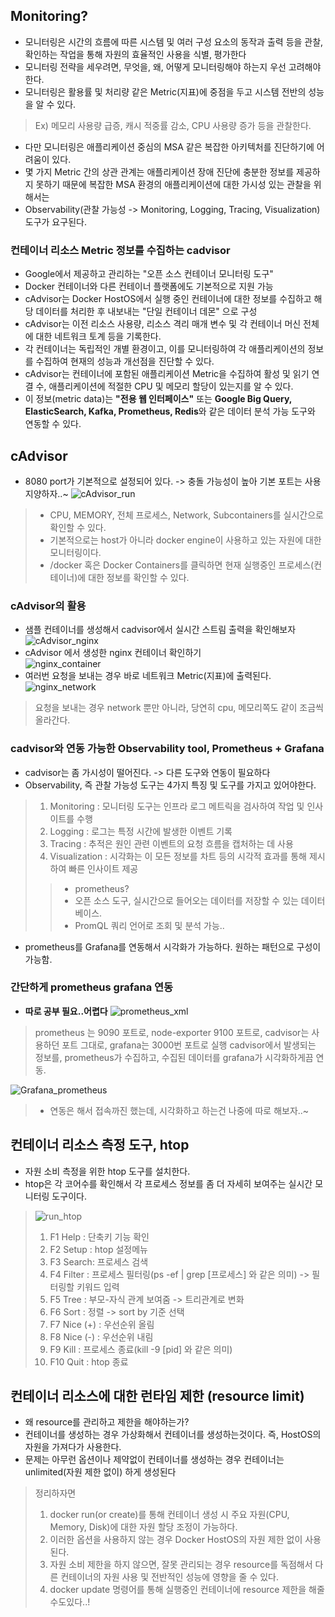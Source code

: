 ## Monitoring?
- 모니터링은 시간의 흐름에 따른 시스템 및 여러 구성 요소의 동작과 출력 등을 관찰, 확인하는 작업을 통해 자원의 효율적인 사용을 식별, 평가한다
- 모니터링 전략을 세우려면, 무엇을, 왜, 어떻게 모니터링해야 하는지 우선 고려해야 한다.
- 모니터링은 활용률 및 처리량 같은 Metric(지표)에 중점을 두고 시스템 전반의 성능을 알 수 있다.
> Ex) 메모리 사용량 급증, 캐시 적중률 감소, CPU 사용량 증가 등을 관찰한다.
- 다만 모니터링은 애플리케이션 중심의 MSA 같은 복잡한 아키텍처를 진단하기에 어려움이 있다.
- 몇 가지 Metric 간의 상관 관계는 애플리케이션 장애 진단에 충분한 정보를 제공하지 못하기 때문에 복잡한 MSA 환경의 애플리케이션에 대한 가시성 있는 관찰을 위해서는
- Observability(관찰 가능성 -> Monitoring, Logging, Tracing, Visualization) 도구가 요구된다.

### 컨테이너 리소스 Metric 정보를 수집하는 cadvisor
- Google에서 제공하고 관리하는 "오픈 소스 컨테이너 모니터링 도구"
- Docker 컨테이너와 다른 컨테이너 플랫폼에도 기본적으로 지원 가능
- cAdvisor는 Docker HostOS에서 실행 중인 컨테이너에 대한 정보를 수집하고 해당 데이터를 처리한 후 내보내는 "단일 컨테이너 데몬" 으로 구성
- cAdvisor는 이전 리소스 사용량, 리소스 격리 매개 변수 및 각 컨테이너 머신 전체에 대한 네트워크 토계 등을 기록한다.
- 각 컨테이너는 독립적인 개별 환경이고, 이를 모니터링하여 각 애플리케이션의 정보를 수집하여 현재의 성능과 개선점을 진단할 수 있다.
- cAdvisor는 컨테이너에 포함된 애플리케이션 Metric을 수집하여 활성 및 읽기 연결 수, 애플리케이션에 적절한 CPU 및 메모리 할당이 있는지를 알 수 있다.
- 이 정보(metric data)는 **"전용 웹 인터페이스"** 또는 **Google Big Query, ElasticSearch, Kafka, Prometheus, Redis**와 같은 데이터 분석 가능 도구와 연동할 수 있다.

## cAdvisor
- 8080 port가 기본적으로 설정되어 있다. -> 충돌 가능성이 높아 기본 포트는 사용 지양하자..~
![cAdvisor_run](../docker_management_resource_monitoring/img/cAdvisor_run.png)  
> - CPU, MEMORY, 전체 프로세스, Network, Subcontainers를 실시간으로 확인할 수 있다.  
> - 기본적으로는 host가 아니라 docker engine이 사용하고 있는 자원에 대한 모니터링이다.  
> - /docker 혹은 Docker Containers를 클릭하면 현재 실행중인 프로세스(컨테이너)에 대한 정보를 확인할 수 있다.

### cAdvisor의 활용
- 샘플 컨테이너를 생성해서 cadvisor에서 실시간 스트림 출력을 확인해보자  
![cAdvisor_nginx](../docker_management_resource_monitoring/img/cAdvisor_nginx.png)  
- cAdvisor 에서 생성한 nginx 컨테이너 확인하기  
![nginx_container](../docker_management_resource_monitoring/img/nginx_container.png)
- 여러번 요청을 보내는 경우 바로 네트워크 Metric(지표)에 출력된다. 
![nginx_network](../docker_management_resource_monitoring/img/nginx_network.png)  
> 요청을 보내는 경우 network 뿐만 아니라, 당연히 cpu, 메모리쪽도 같이 조금씩 올라간다.

### cadvisor와 연동 가능한 Observability tool, Prometheus + Grafana
- cadvisor는 좀 가시성이 떨어진다. -> 다른 도구와 연동이 필요하다
- Observability, 즉 관찰 가능성 도구는 4가지 특징 및 도구를 가지고 있어야한다.
> 1. Monitoring : 모니터링 도구는 인프라 로그 메트릭을 검사하여 작업 및 인사이트를 수행
> 2. Logging : 로그는 특정 시간에 발생한 이벤트 기록
> 3. Tracing : 추적은 원인 관련 이벤트의 요청 흐름을 캡처하는 데 사용
> 4. Visualization : 시각화는 이 모든 정보를 차트 등의 시각적 효과를 통해 제시하여 빠른 인사이트 제공  
> > - prometheus? 
> > - 오픈 소스 도구, 실시간으로 들어오는 데이터를 저장할 수 있는 데이터베이스.
> > - PromQL 쿼리 언어로 조회 및 분석 가능..
- prometheus를 Grafana를 연동해서 시각화가 가능하다. 원하는 패턴으로 구성이 가능함.

### 간단하게 prometheus grafana 연동 
- **따로 공부 필요..어렵다**
![prometheus_xml](../docker_management_resource_monitoring/img/prometheus_xml.png)  
> prometheus 는 9090 포트로, node-exporter 9100 포트로, cadvisor는 사용하던 포트 그대로, grafana는 3000번 포트로 실행
> cadvisor에서 발생되는 정보를, prometheus가 수집하고, 수집된 데이터를 grafana가 시각화하게끔 연동.

![Grafana_prometheus](../docker_management_resource_monitoring/img/Grafana_prometheus.png)  
> - 연동은 해서 접속까진 했는데, 시각화하고 하는건 나중에 따로 해보자..~

## 컨테이너 리소스 측정 도구, htop
- 자원 소비 측정을 위한 htop 도구를 설치한다.
- htop은 각 코어수를 확인해서 각 프로세스 정보를 좀 더 자세히 보여주는 실시간 모니터링 도구이다.
> ![run_htop](../docker_management_resource_monitoring/img/run_htop.png)
> 1. F1 Help  : 단축키 기능 확인
> 2. F2 Setup : htop 설정메뉴
> 3. F3 Search: 프로세스 검색
> 4. F4 Filter : 프로세스 필터링(ps -ef | grep [프로세스] 와 같은 의미) -> 필터링할 키워드 입력
> 5. F5 Tree : 부모-자식 관계 보여줌 -> 트리관계로 변화
> 6. F6 Sort : 정렬 -> sort by 기준 선택
> 7. F7 Nice (+) : 우선순위 올림
> 8. F8 Nice (-) : 우선순위 내림
> 9. F9 Kill : 프로세스 종료(kill -9 [pid] 와 같은 의미)
> 10. F10 Quit : htop 종료

## 컨테이너 리소스에 대한 런타임 제한 (resource limit)
- 왜 resource를 관리하고 제한을 해야하는가?
- 컨테이너를 생성하는 경우 가상화해서 컨테이너를 생성하는것이다. 즉, HostOS의 자원을 가져다가 사용한다.
- 문제는 아무런 옵션이나 제약없이 컨테이너를 생성하는 경우 컨테이너는 unlimited(자원 제한 없이) 하게 생성된다
> 정리하자면
> 1. docker run(or create)를 통해 컨테이너 생성 시 주요 자원(CPU, Memory, Disk)에 대한 자원 할당 조정이 가능하다.
> 2. 이러한 옵션을 사용하지 않는 경우 Docker HostOS의 자원 제한 없이 사용된다.
> 3. 자원 소비 제한을 하지 않으면, 잘못 관리되는 경우 resource를 독점해서 다른 컨테이너의 자원 사용 및 전반적인 성능에 영향을 줄 수 있다.
> 4. docker update 명령어를 통해 실행중인 컨테이너에 resource 제한을 해줄수도있다..!  